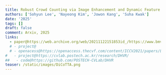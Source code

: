 ```yaml
---
title: Robust Crowd Counting via Image Enhancement and Dynamic Feature Selection
authors: ['Sohyun Lee', 'Nayeong Kim', 'Jowon Kang', 'Suha Kwak']
date: '2025'
tags: [] 
draft: false
comment: Arxiv, 2025
links:
  - paper@https://web.archive.org/web/20211122151853id_/https://www.bmvc2021-virtualconference.com/assets/papers/1387.pdf
  # - project@
  # - openacess@https://openaccess.thecvf.com/content/ICCV2021/papers/Lee_Deep_Hough_Voting_for_Robust_Global_Registration_ICCV_2021_paper.pdf
#   - project@https://cvlab.postech.ac.kr/research/DHVR/
##   - code@https://github.com/POSTECH-CVLab/DHVR
teaser: /static/images/DiCoTTA.png
---
```

